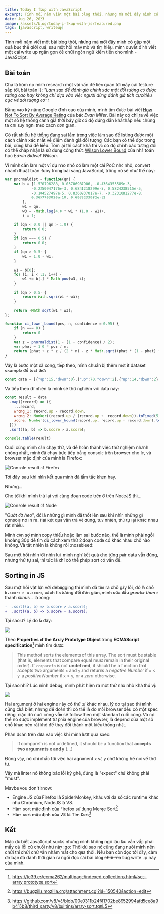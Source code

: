 ```yaml
---
title: Today I fkup with JavaScript
excerpt: Tính mỗi năm viết một bài blog thôi, nhưng mà mới đây mình có gặp một quả bug thế giới quá, sau một hồi mày mò và tìm hiểu, mình quyết định viết một cái write up ngắn gọn để chửi ngôn ngữ kiếm tiền cho mình - JavaScript.
date: Aug 26, 2023
image: /assets/blog/today-i-fkup-with-js/featured.png
tags: [javascript, writeup]
---
```


Tính mỗi năm viết một bài blog thôi, nhưng mà mới đây mình có gặp một quả bug thế giới quá, sau một hồi mày mò và tìm hiểu, mình quyết định viết một cái write up ngắn gọn để chửi ngôn ngữ kiếm tiền cho mình - JavaScript.

## Bài toán

Chả là hôm nọ mình research một vài vấn đề liên quan tới mấy cái feature sắp tới, bài toán là: *"Làm sao để đánh giá chính xác một đối tượng có được rating cao hay không chỉ dựa vào việc người dùng đánh giá tích cực/tiêu cực về đối tượng đó"*?

Bằng vào kỹ năng Google đỉnh cao của mình, mình tìm được bài viết [How Not To Sort By Average Rating](https://www.evanmiller.org/how-not-to-sort-by-average-rating.html) của bác *Evan Miller*. Bài này có chỉ ra về việc một số hệ thống đánh giá thời bấy giờ có độ đúng đắn khá thấp nếu chúng ta chỉ suy nghĩ theo cách đơn giản.

Có rất nhiều hệ thống đang sai lầm trong việc làm sao để listing được một cách chính xác nhất về điểm đánh giá đối tượng. Các bạn có thể đọc trong bài, cũng khá dễ hiểu. Tóm lại thì cách khả thi và có độ chính xác tương đối có thể chấp nhận là sử dụng công thức [Wilson Lower Bound](https://en.wikipedia.org/wiki/Binomial_proportion_confidence_interval?useskin=vector#Wilson_score_interval) của nhà toán học *Edwin Bidwell Wilson*.

Vì mình cần làm một ví dụ nho nhỏ có làm một cái PoC nho nhỏ, convert nhanh thuật toán Ruby trong bài sang JavaScript, trông nó sẽ như thế này:

```js
var pnormaldist = function(qn) {
    var b = [1.570796288, 0.03706987906, -0.8364353589e-3,
            -0.2250947176e-3, 0.6841218299e-5, 0.5824238515e-5,
            -0.104527497e-5, 0.8360937017e-7, -0.3231081277e-8,
            0.3657763036e-10, 0.6936233982e-12
        ],
        w1 = qn,
        w3 = -Math.log(4.0 * w1 * (1.0 - w1)),
        i = 1;

    if (qn < 0.0 || qn > 1.0) {
        return 0.0;
    }
    if (qn === 0.5) {
        return 0.0;
    }
    if (qn > 0.5) {
        w1 = 1.0 - w1;
    }

    w1 = b[0];
    for (i; i < 11; i++) {
        w1 += b[i] * Math.pow(w3, i);
    }

    if (qn > 0.5) {
        return Math.sqrt(w1 * w3);
    }

    return -Math.sqrt(w1 * w3);
};

function ci_lower_bound(pos, n, confidence = 0.95) {
    if (n === 0) {
        return 0;
    }
    var z = pnormaldist(1 - (1 - confidence) / 2);
    var phat = 1.0 * pos / n;
    return (phat + z * z / (2 * n) - z * Math.sqrt((phat * (1 - phat) + z * z / (4 * n)) / n)) / (1 + z * z / n);
}
```

Vậy là bước một đã xong, tiếp theo, mình chuẩn bị thêm một ít dataset example để test thử:

```js
const data = [{"up":15,"down":0},{"up":70,"down":2},{"up":14,"down":2},{"up":4,"down":2},{"up":2,"down":15},{"up":5,"down":2},{"up":8,"down":6},{"up":37,"down":5},{"up":21,"down":23},{"up":52,"down":8},{"up":28,"down":12},{"up":147,"down":2},{"up":61,"down":1},{"up":30,"down":1},{"up":23,"down":5},{"up":40,"down":1},{"up":37,"down":2},{"up":61,"down":6},{"up":54,"down":2},{"up":18,"down":0},{"up":12,"down":2},{"up":68,"down":2}]
```

Và tiếp theo dĩ nhiên là mình sẽ thử nghiệm với data này:

```js
const result = data
  .map((record) => ({
    ...record,
    wrong_1: record.up - record.down,
    wrong_2: Number((record.up / (record.up +  record.down)).toFixed(5)),
    score: Number(ci_lower_bound(record.up, record.up + record.down).toFixed(5))
  }))
  .sort((a, b) => b.score > a.score);

console.table(result)
```

Cuối cùng mình cần chạy thử, và để hoàn thành việc thử nghiệm nhanh chóng nhất, mình đã chạy trực tiếp bằng console trên browser cho lẹ, và browser mặc định của mình là Firefox:

![Console result of Firefox](/assets/blog/today-i-fkup-with-js/firefox-console.png)

Tới đây, sau khi nhìn kết quả mình đã tấm tắc khen hay.

Nhưng...

Cho tới khi mình thử lại với cùng đoạn code trên ở trên NodeJS thì...

![Console result of Node](/assets/blog/today-i-fkup-with-js/node-console.png)

"*Quát đờ heo*", đó là những gì mình đã thốt lên sau khi nhìn những gì console nó in ra. Hai kết quả vẫn trả về đúng, tuy nhiên, thứ tự lại khác nhau rất nhiều.

Mình còn sợ mình copy thiếu hoặc làm sai bước nào, thế là mình phải ngồi khoảng 30p để tìm đủ cách xem thử 2 đoạn code có khác nhau chỗ nào không. Và tất nhiên là không rồi :nosebleed:

Sau một hồi nhìn tới nhìn lui, mình nghĩ kết quả cho từng pair data vẫn đúng, nhưng thứ tự sai, thì tức là chỉ có thể phép sort có vấn đề.

## Sorting in JS

Sau một hồi vật lộn với debugging thì mình đã tìm ra chỗ gây lỗi, đó là chỗ `b.score > a.score`, cách fix tương đối đơn giản, mình sửa dấu *greater than* `>` thành *minus* `-` là xong:

```diff
-  .sort((a, b) => b.score > a.score);
+  .sort((a, b) => b.score - a.score);
```

Tại sao ư? Lý do là đây:

![](/assets/blog/today-i-fkup-with-js/lsp.png)

Theo **Properties of the Array Prototype Object** trong **ECMAScript specification**[^0] mình tìm được:

> This method sorts the elements of this array. The sort must be stable (that is, elements that compare equal must remain in their original order). If `comparefn` is not **undefined**, it should be a function that accepts two arguments `x` and `y` and returns a *negative Number* if `x` < `y`, a *positive Number* if `x` > `y`, or a *zero* otherwise.

[^0]: https://tc39.es/ecma262/multipage/indexed-collections.html#sec-array.prototype.sort

Tại sao nhỉ? Lúc mình debug, mình phát hiện ra một thứ nho nhỏ khá thú vị:

![](/assets/blog/today-i-fkup-with-js/compare-console.png)

Hai argument ở hai engine này có thứ tự khác nhau, lý do tại sao thì mình cũng chả biết, nhưng để đoán thì có thể là do mỗi browser đều có một spec riêng, mặc dù cuối cùng vẫn sẽ follow theo một standard cuối cùng. Và có thể nó được implement từ phía engine của browser, là depend của một số chỗ khác nên rất khó để thay đổi thành một kiểu thống nhất.

Phán đoán trên dựa vào việc khi mình lướt qua spec:
> If comparefn is not undefined, it should be a function that **accepts two arguments x and y** (...)

Đúng vậy, nó chỉ nhắc tới việc hai agrument `x` và `y` chứ không hề nói về thứ tự.

Vậy mà linter nó không báo lỗi kỳ ghê, đúng là "expect" chứ không phải "must".

Maybe you don't know:
- Engine JS của Firefox là SpiderMonkey, khác với đa số các runtime khác như Chromium, NodeJS là V8.
- Hàm sort mặc định của Firefox sử dụng Merge Sort[^1]
- Hàm sort mặc định của V8 là Tim Sort[^2]

[^1]: https://bugzilla.mozilla.org/attachment.cgi?id=150540&action=edit
[^2]: https://github.com/v8/v8/blob/00e0311b24f81702be8952994afd5ce8a9b415b8/third_party/v8/builtins/array-sort.tq#L5

## Kết

Mặc dù biết JavaScript sucks nhưng mình không ngờ lâu lâu vẫn vấp phải mấy cái lỗi củ chuối như này :go: Thôi dù sao nó cũng đang nuôi mình nên chửi thì chửi chứ vẫn nhắm mắt cho qua thôi. Nếu bạn còn đọc tới đây, cảm ơn bạn đã dành thời gian ra ngồi đọc cái bài blog ~~chửi rủa~~ bug write up này của mình.
